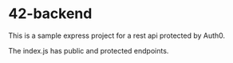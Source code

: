 # 42-backend

This is a sample express project for a rest api protected by Auth0.

The index.js has public and protected endpoints.

